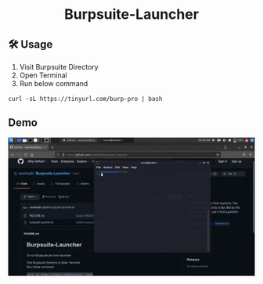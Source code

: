 <h1 align="center">
Burpsuite-Launcher
</h1>





## 🛠️ Usage

1. Visit Burpsuite Directory
2. Open Terminal  
3. Run below command

```
curl -sL https://tinyurl.com/burp-pro | bash 
```

## Demo
![](https://raw.githubusercontent.com/raoshaab/OS-project-/master/out.gif)
